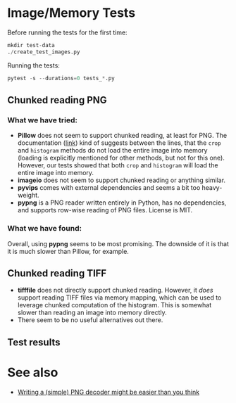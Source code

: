 # Image/Memory Tests

Before running the tests for the first time:

```python
mkdir test-data
./create_test_images.py
```

Running the tests:
```python
pytest -s --durations=0 tests_*.py
```

## Chunked reading PNG

### What we have tried:

- **Pillow** does not seem to support chunked reading, at least for PNG. The documentation ([link](https://pillow.readthedocs.io/en/stable/reference/Image.html)) kind of suggests between the lines, that the `crop` and `histogram` methods do not load the entire image into memory (loading is explicitly mentioned for other methods, but not for this one). However, our tests showed that both `crop` and `histogram` will load the entire image into memory.
- **imageio** does not seem to support chunked reading or anything similar.
- **pyvips** comes with external dependencies and seems a bit too heavy-weight.
- **pypng** is a PNG reader written entirely in Python, has no dependencies, and supports row-wise reading of PNG files. License is MIT.

### What we have found:

Overall, using **pypng** seems to be most promising. The downside of it is that it is much slower than Pillow, for example.

## Chunked reading TIFF

- **tifffile** does not directly support chunked reading. However, it *does* support reading TIFF files via memory mapping, which can be used to leverage chunked computation of the histogram. This is somewhat slower than reading an image into memory directly.
- There seem to be no useful alternatives out there.

## Test results

<!-- BEGIN TEST OUTPUT -->
<!-- END TEST OUTPUT -->

# See also

- [Writing a (simple) PNG decoder might be easier than you think](https://pyokagan.name/blog/2019-10-14-png/)
